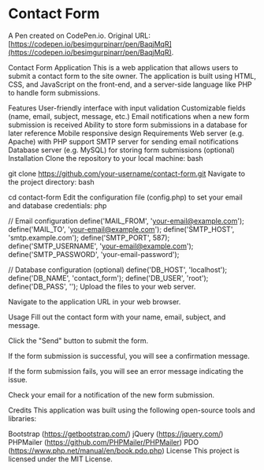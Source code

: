 # Contact Form

A Pen created on CodePen.io. Original URL: [https://codepen.io/besimgurpinarr/pen/BaqjMqR](https://codepen.io/besimgurpinarr/pen/BaqjMqR).

Contact Form Application
This is a web application that allows users to submit a contact form to the site owner. The application is built using HTML, CSS, and JavaScript on the front-end, and a server-side language like PHP to handle form submissions.

Features
User-friendly interface with input validation
Customizable fields (name, email, subject, message, etc.)
Email notifications when a new form submission is received
Ability to store form submissions in a database for later reference
Mobile responsive design
Requirements
Web server (e.g. Apache) with PHP support
SMTP server for sending email notifications
Database server (e.g. MySQL) for storing form submissions (optional)
Installation
Clone the repository to your local machine:
bash

git clone https://github.com/your-username/contact-form.git
Navigate to the project directory:
bash

cd contact-form
Edit the configuration file (config.php) to set your email and database credentials:
php

// Email configuration
define('MAIL_FROM', 'your-email@example.com');
define('MAIL_TO', 'your-email@example.com');
define('SMTP_HOST', 'smtp.example.com');
define('SMTP_PORT', 587);
define('SMTP_USERNAME', 'your-email@example.com');
define('SMTP_PASSWORD', 'your-email-password');

// Database configuration (optional)
define('DB_HOST', 'localhost');
define('DB_NAME', 'contact_form');
define('DB_USER', 'root');
define('DB_PASS', '');
Upload the files to your web server.

Navigate to the application URL in your web browser.

Usage
Fill out the contact form with your name, email, subject, and message.

Click the "Send" button to submit the form.

If the form submission is successful, you will see a confirmation message.

If the form submission fails, you will see an error message indicating the issue.

Check your email for a notification of the new form submission.

Credits
This application was built using the following open-source tools and libraries:

Bootstrap (https://getbootstrap.com/)
jQuery (https://jquery.com/)
PHPMailer (https://github.com/PHPMailer/PHPMailer)
PDO (https://www.php.net/manual/en/book.pdo.php)
License
This project is licensed under the MIT License.
